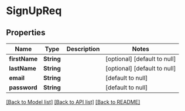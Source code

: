 # SignUpReq
## Properties

| Name | Type | Description | Notes |
|------------ | ------------- | ------------- | -------------|
| **firstName** | **String** |  | [optional] [default to null] |
| **lastName** | **String** |  | [optional] [default to null] |
| **email** | **String** |  | [default to null] |
| **password** | **String** |  | [default to null] |

[[Back to Model list]](../README.md#documentation-for-models) [[Back to API list]](../README.md#documentation-for-api-endpoints) [[Back to README]](../README.md)


